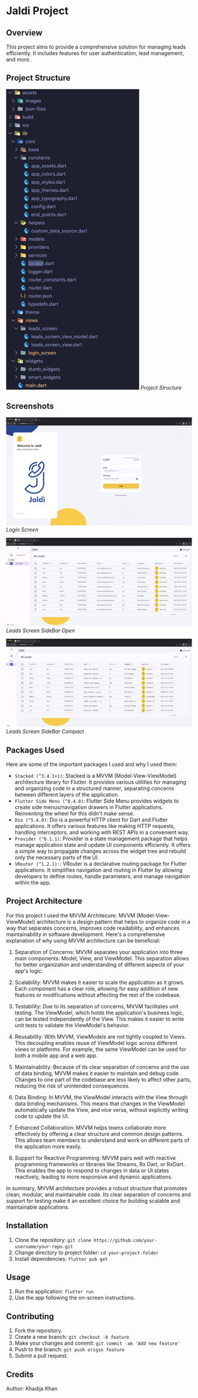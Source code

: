 # Jaldi Project

## Overview

This project aims to provide a comprehensive solution for managing leads efficiently. It includes features for user authentication, lead management, and more.

## Project Structure

![Screenshot 1](screenshots/structure.png)
_Project Structure_

## Screenshots

![Screenshot 1](screenshots/login.png)
_Login Screen_

![Screenshot 2](screenshots/leads-open.png)
_Leads Screen SideBar Open_

![Screenshot 2](screenshots/leads-compact.png)
_Leads Screen SideBar Compact_

## Packages Used

Here are some of the important packages I used and why I used them:

- `Stacked (^3.4.1+1)`: Stacked is a MVVM (Model-View-ViewModel) architecture library for Flutter. It provides various utilities for managing and organizing code in a structured manner, separating concerns between different layers of the application.
- `Flutter Side Menu (^0.4.0)`: Flutter Side Menu provides widgets to create side menus/navigation drawers in Flutter applications. Reinventing the wheel for this didn't make sense.
- `Dio (^5.4.0)`: Dio is a powerful HTTP client for Dart and Flutter applications. It offers various features like making HTTP requests, handling interceptors, and working with REST APIs in a convenient way.
- `Provider (^6.1.1)`: Provider is a state management package that helps manage application state and update UI components efficiently. It offers a simple way to propagate changes across the widget tree and rebuild only the necessary parts of the UI.
- `VRouter (^1.2.1):`: VRouter is a declarative routing package for Flutter applications. It simplifies navigation and routing in Flutter by allowing developers to define routes, handle parameters, and manage navigation within the app.

## Project Architecture

For this project I used the MVVM Architecure. MVVM (Model-View-ViewModel) architecture is a design pattern that helps to organize code in a way that separates concerns, improves code readability, and enhances maintainability in software development. Here's a comprehensive explanation of why using MVVM architecture can be beneficial:

1. Separation of Concerns: MVVM separates your application into three main components: Model, View, and ViewModel. This separation allows for better organization and understanding of different aspects of your app's logic.

2. Scalability: MVVM makes it easier to scale the application as it grows. Each component has a clear role, allowing for easy addition of new features or modifications without affecting the rest of the codebase.

3. Testability: Due to its separation of concerns, MVVM facilitates unit testing. The ViewModel, which holds the application's business logic, can be tested independently of the View. This makes it easier to write unit tests to validate the ViewModel's behavior.

4. Reusability: With MVVM, ViewModels are not tightly coupled to Views. This decoupling enables reuse of ViewModel logic across different views or platforms. For example, the same ViewModel can be used for both a mobile app and a web app.

5. Maintainability: Because of its clear separation of concerns and the use of data binding, MVVM makes it easier to maintain and debug code. Changes to one part of the codebase are less likely to affect other parts, reducing the risk of unintended consequences.

6. Data Binding: In MVVM, the ViewModel interacts with the View through data binding mechanisms. This means that changes in the ViewModel automatically update the View, and vice versa, without explicitly writing code to update the UI.

7. Enhanced Collaboration: MVVM helps teams collaborate more effectively by offering a clear structure and common design patterns. This allows team members to understand and work on different parts of the application more easily.

8. Support for Reactive Programming: MVVM pairs well with reactive programming frameworks or libraries like Streams, Rx Dart, or RxDart. This enables the app to respond to changes in data or UI states reactively, leading to more responsive and dynamic applications.

In summary, MVVM architecture provides a robust structure that promotes clean, modular, and maintainable code. Its clear separation of concerns and support for testing make it an excellent choice for building scalable and maintainable applications.

## Installation

1. Clone the repository: `git clone https://github.com/your-username/your-repo.git`
2. Change directory to project folder: `cd your-project-folder`
3. Install dependencies: `flutter pub get`

## Usage

1. Run the application: `flutter run`
2. Use the app following the on-screen instructions.

## Contributing

1. Fork the repository.
2. Create a new branch: `git checkout -b feature`
3. Make your changes and commit: `git commit -am 'Add new feature'`
4. Push to the branch: `git push origin feature`
5. Submit a pull request.

## Credits

Author: Khadija Khan

